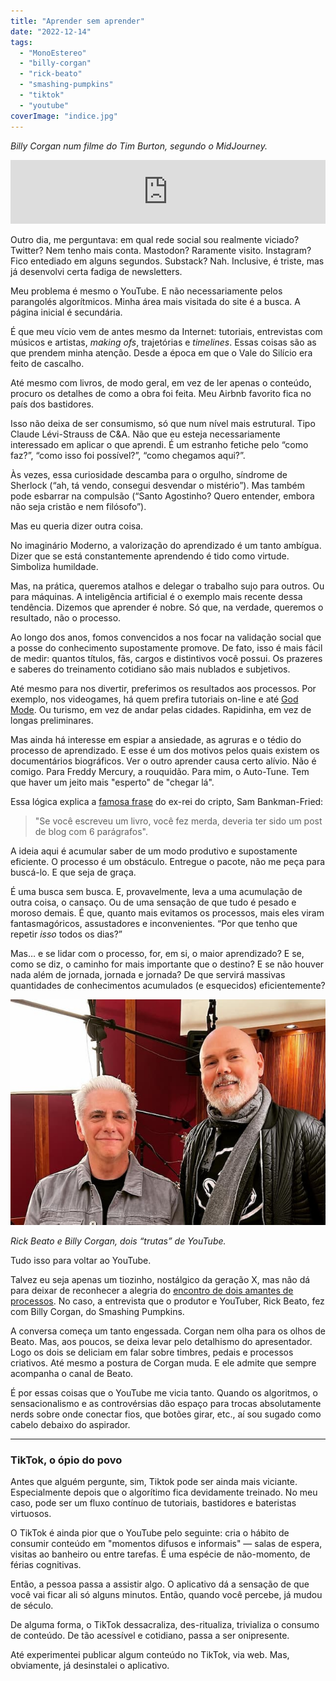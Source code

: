 ```yaml
---
title: "Aprender sem aprender"
date: "2022-12-14"
tags: 
  - "MonoEstereo"
  - "billy-corgan"
  - "rick-beato"
  - "smashing-pumpkins"
  - "tiktok"
  - "youtube"
coverImage: "indice.jpg"
---
```


_Billy Corgan num filme do Tim Burton, segundo o MidJourney._

<iframe src="https://anchor.fm/MonoEstéreo/embed/episodes/Aprender-sem-aprender-e1s8b0r" height="102px" width="100%" frameborder="0" scrolling="no"></iframe>

Outro dia, me perguntava: em qual rede social sou realmente viciado? Twitter? Nem tenho mais conta. Mastodon? Raramente visito. Instagram? Fico entediado em alguns segundos. Substack? Nah. Inclusive, é triste, mas já desenvolvi certa fadiga de newsletters.

Meu problema é mesmo o YouTube. E não necessariamente pelos parangolés algorítmicos. Minha área mais visitada do site é a busca. A página inicial é secundária.

É que meu vício vem de antes mesmo da Internet: tutoriais, entrevistas com músicos e artistas, _making ofs_, trajetórias e _timelines_. Essas coisas são as que prendem minha atenção. Desde a época em que o Vale do Silício era feito de cascalho.

Até mesmo com livros, de modo geral, em vez de ler apenas o conteúdo, procuro os detalhes de como a obra foi feita. Meu Airbnb favorito fica no país dos bastidores.

Isso não deixa de ser consumismo, só que num nível mais estrutural. Tipo Claude Lévi-Strauss de C&A. Não que eu esteja necessariamente interessado em aplicar o que aprendi. É um estranho fetiche pelo “como faz?”, “como isso foi possível?”, “como chegamos aqui?”.

Às vezes, essa curiosidade descamba para o orgulho, síndrome de Sherlock (“ah, tá vendo, consegui desvendar o mistério”). Mas também pode esbarrar na compulsão (“Santo Agostinho? Quero entender, embora não seja cristão e nem filósofo”).

Mas eu queria dizer outra coisa.

No imaginário Moderno, a valorização do aprendizado é um tanto ambígua. Dizer que se está constantemente aprendendo é tido como virtude. Simboliza humildade.

Mas, na prática, queremos atalhos e delegar o trabalho sujo para outros. Ou para máquinas. A inteligência artificial é o exemplo mais recente dessa tendência. Dizemos que aprender é nobre. Só que, na verdade, queremos o resultado, não o processo.

Ao longo dos anos, fomos convencidos a nos focar na validação social que a posse do conhecimento supostamente promove. De fato, isso é mais fácil de medir: quantos títulos, fãs, cargos e distintivos você possui. Os prazeres e saberes do treinamento cotidiano são mais nublados e subjetivos.

Até mesmo para nos divertir, preferimos os resultados aos processos. Por exemplo, nos videogames, há quem prefira tutoriais on-line e até [God Mode](https://en.wikipedia.org/wiki/God_mode). Ou turismo, em vez de andar pelas cidades. Rapidinha, em vez de longas preliminares.

Mas ainda há interesse em espiar a ansiedade, as agruras e o tédio do processo de aprendizado. E esse é um dos motivos pelos quais existem os documentários biográficos. Ver o outro aprender causa certo alívio. Não é comigo. Para Freddy Mercury, a rouquidão. Para mim, o Auto-Tune. Tem que haver um jeito mais "esperto" de "chegar lá".

Essa lógica explica a [famosa frase](https://lithub.com/crypto-nerd-sam-bankman-fried-who-just-lost-16-billion-would-never-read-a-book/) do ex-rei do cripto, Sam Bankman-Fried:

> "Se você escreveu um livro, você fez merda, deveria ter sido um post de blog com 6 parágrafos".

A ideia aqui é acumular saber de um modo produtivo e supostamente eficiente. O processo é um obstáculo. Entregue o pacote, não me peça para buscá-lo. E que seja de graça.

É uma busca sem busca. E, provavelmente, leva a uma acumulação de outra coisa, o cansaço. Ou de uma sensação de que tudo é pesado e moroso demais. É que, quanto mais evitamos os processos, mais eles viram fantasmagóricos, assustadores e inconvenientes. “Por que tenho que repetir _isso_ todos os dias?”

Mas… e se lidar com o processo, for, em si, o maior aprendizado? E se, como se diz, o caminho for mais importante que o destino? E se não houver nada além de jornada, jornada e jornada? De que servirá massivas quantidades de conhecimentos acumulados (e esquecidos) eficientemente?

![Rick Beato e Billy Corgan](images/billy_beato.jpg)

_Rick Beato e Billy Corgan, dois “trutas” de YouTube._

Tudo isso para voltar ao YouTube.

Talvez eu seja apenas um tiozinho, nostálgico da geração X, mas não dá para deixar de reconhecer a alegria do [encontro de dois amantes de processos](https://www.youtube.com/watch?v=nAfkxHcqWKI). No caso, a entrevista que o produtor e YouTuber, Rick Beato, fez com Billy Corgan, do Smashing Pumpkins.

A conversa começa um tanto engessada. Corgan nem olha para os olhos de Beato. Mas, aos poucos, se deixa levar pelo detalhismo do apresentador. Logo os dois se deliciam em falar sobre timbres, pedais e processos criativos. Até mesmo a postura de Corgan muda. E ele admite que sempre acompanha o canal de Beato.

É por essas coisas que o YouTube me vicia tanto. Quando os algoritmos, o sensacionalismo e as controvérsias dão espaço para trocas absolutamente nerds sobre onde conectar fios, que botões girar, etc., aí sou sugado como cabelo debaixo do aspirador.

* * *

### TikTok, o ópio do povo

Antes que alguém pergunte, sim, Tiktok pode ser ainda mais viciante. Especialmente depois que o algorítimo fica devidamente treinado. No meu caso, pode ser um fluxo contínuo de tutoriais, bastidores e bateristas virtuosos.

O TikTok é ainda pior que o YouTube pelo seguinte: cria o hábito de consumir conteúdo em "momentos difusos e informais" — salas de espera, visitas ao banheiro ou entre tarefas. É uma espécie de não-momento, de férias cognitivas.

Então, a pessoa passa a assistir algo. O aplicativo dá a sensação de que você vai ficar ali só alguns minutos. Então, quando você percebe, já mudou de século.

De alguma forma, o TikTok dessacraliza, des-ritualiza, trivializa o consumo de conteúdo. De tão acessível e cotidiano, passa a ser onipresente.

Até experimentei publicar algum conteúdo no TikTok, via web. Mas, obviamente, já desinstalei o aplicativo.
